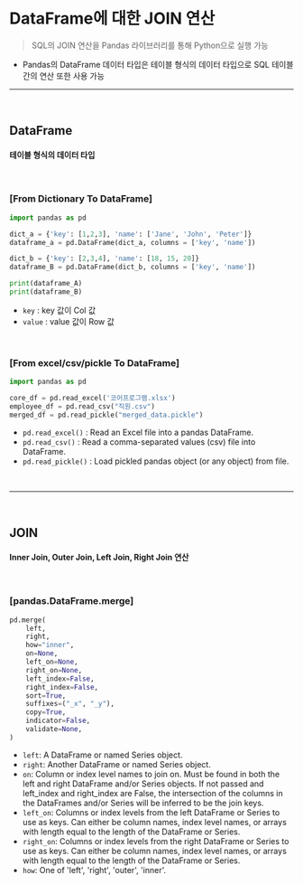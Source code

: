 # DataFrame에 대한 JOIN 연산
> SQL의 JOIN 연산을 Pandas 라이브러리를 통해 Python으로 실행 가능
* Pandas의 DataFrame 데이터 타입은 테이블 형식의 데이터 타입으로 SQL 테이블 간의 연산 또한 사용 가능

<hr>
<br>

## DataFrame 

#### 테이블 형식의 데이터 타입

<br>

### [From Dictionary To DataFrame]

```python
import pandas as pd

dict_a = {'key': [1,2,3], 'name': ['Jane', 'John', 'Peter']}
dataframe_a = pd.DataFrame(dict_a, columns = ['key', 'name'])

dict_b = {'key': [2,3,4], 'name': [18, 15, 20]}
dataframe_B = pd.DataFrame(dict_b, columns = ['key', 'name'])

print(dataframe_A)
print(dataframe_B)
```
* ```key``` : key 값이 Col 값
* ```value``` : value 값이 Row 값

<br>

### [From excel/csv/pickle To DataFrame]

```python
import pandas as pd

core_df = pd.read_excel('코어프로그램.xlsx')
employee_df = pd.read_csv("직원.csv")
merged_df = pd.read_pickle("merged_data.pickle")
```
* ```pd.read_excel()``` : Read an Excel file into a pandas DataFrame.
* ```pd.read_csv()``` : Read a comma-separated values (csv) file into DataFrame.
* ```pd.read_pickle()``` : Load pickled pandas object (or any object) from file.

<br>
<hr>
<br>

## JOIN 

#### Inner Join, Outer Join, Left Join, Right Join 연산

<br>

### [pandas.DataFrame.merge]

```python
pd.merge(
    left,
    right,
    how="inner",
    on=None,
    left_on=None,
    right_on=None,
    left_index=False,
    right_index=False,
    sort=True,
    suffixes=("_x", "_y"),
    copy=True,
    indicator=False,
    validate=None,
)
```

* ```left```: A DataFrame or named Series object.
* ```right```: Another DataFrame or named Series object.
* ```on```: Column or index level names to join on. Must be found in both the left and right DataFrame and/or Series objects. If not passed and left_index and right_index are False, the intersection of the columns in the DataFrames and/or Series will be inferred to be the join keys.
* ```left_on```: Columns or index levels from the left DataFrame or Series to use as keys. Can either be column names, index level names, or arrays with length equal to the length of the DataFrame or Series.
* ```right_on```: Columns or index levels from the right DataFrame or Series to use as keys. Can either be column names, index level names, or arrays with length equal to the length of the DataFrame or Series.
* ```how```: One of 'left', 'right', 'outer', 'inner'.
